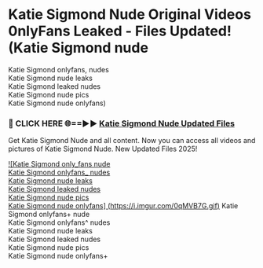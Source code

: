 # Katie Sigmond Nude Original Videos 0nlyFans Leaked - Files Updated! (Katie Sigmond nude<br>

Katie Sigmond onlyfans, nudes<br>
Katie Sigmond nude leaks<br>
Katie Sigmond leaked nudes<br>
Katie Sigmond nude pics<br>
Katie Sigmond nude onlyfans)

<h3>🔴 CLICK HERE 🌐==►► <a href="https://tinyurl.com/leaks-videos" rel="nofollow">Katie Sigmond Nude Updated Files</a></h3>

Get Katie Sigmond Nude and all content. Now you can access all videos and pictures of Katie Sigmond Nude. New Updated Files 2025!

[![Katie Sigmond only_fans nude<br>
Katie Sigmond onlyfans_ nudes<br>
Katie Sigmond nude leaks<br>
Katie Sigmond leaked nudes<br>
Katie Sigmond nude pics<br>
Katie Sigmond nude onlyfans]
(https://i.imgur.com/0qMVB7G.gif)](https://tinyurl.com/leaks-videos)
Katie Sigmond onlyfans+ nude<br>
Katie Sigmond onlyfans^ nudes<br>
Katie Sigmond nude leaks<br>
Katie Sigmond leaked nudes<br>
Katie Sigmond nude pics<br>
Katie Sigmond nude onlyfans+